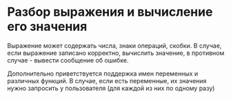 # Разбор выражения и вычисление его значения

Выражение может содержать числа, знаки операций, скобки. 
В случае, если выражение записано корректно, вычислить значение, 
в противном случае - вывести сообщение об ошибке.

Дополнительно приветствуется поддержка имен переменных и различных функций.
В случае, если есть переменные, их значения нужно запросить у пользователя
(для каждой из них по одному разу) 